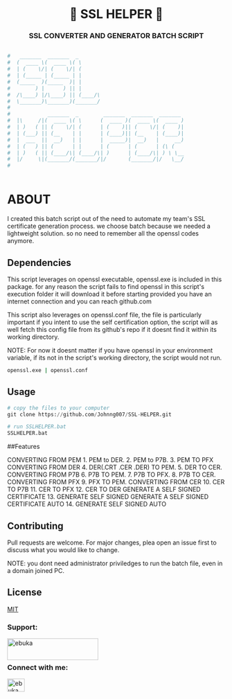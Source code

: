 <h1 align="center">📝 SSL HELPER 📝</h1>
<h3 align="center">SSL CONVERTER AND GENERATOR BATCH SCRIPT</h3>
                                               
```bash

#   _______  _______  _                                  
#  (  ____ \(  ____ \( \                                 
#  | (    \/| (    \/| (                                 
#  | (_____ | (_____ | |                                 
#  (_____  )(_____  )| |                                 
#        ) |      ) || |                                 
#  /\____) |/\____) || (____/\                           
#  \_______)\_______)(_______/                           
#                                                        
#            _______  _        _______  _______  _______ 
#  |\     /|(  ____ \( \      (  ____ )(  ____ \(  ____ )
#  | )   ( || (    \/| (      | (    )|| (    \/| (    )|
#  | (___) || (__    | |      | (____)|| (__    | (____)|
#  |  ___  ||  __)   | |      |  _____)|  __)   |     __)
#  | (   ) || (      | |      | (      | (      | (\ (   
#  | )   ( || (____/\| (____/\| )      | (____/\| ) \ \__
#  |/     \|(_______/(_______/|/       (_______/|/   \__/
#                                                 



```


# ABOUT

I created this batch script out of the need to automate my team's SSL certificate generation process.
we choose batch because we needed a lightweight solution. 
so no need to remember all the openssl codes anymore.

## Dependencies

This script leverages on openssl executable, openssl.exe is included in this package. for any reason the script fails to find openssl in this script's execution folder it will download it before starting provided you have an internet connection and you can reach github.com

This script also leverages on openssl.conf file, the file is particularly important if you intent to use the self certification option, the script will as well fetch this config file from its github's repo if it doesnt find it within its working directory.

NOTE: For now it doesnt matter if you have openssl in your environment variable, if its not in the script's working directory, the script would not run.

```bash
openssl.exe | openssl.conf
```

## Usage

```python
# copy the files to your computer
git clone https://github.com/Johnng007/SSL-HELPER.git

# run SSLHELPER.bat
SSLHELPER.bat
```


##Features

CONVERTING FROM PEM
     1. PEM to DER.
     2. PEM to P7B.
     3. PEM TO PFX
CONVERTING FROM DER
     4. DER(.CRT .CER .DER) TO PEM.
     5. DER TO CER.
CONVERTING FROM P7B
     6. P7B TO PEM.
     7. P7B TO PFX.
     8. P7B TO CER.
CONVERTING FROM PFX
     9. PFX TO PEM.
CONVERTING FROM CER
    10. CER TO P7B
    11. CER TO PFX
    12. CER TO DER
GENERATE A SELF SIGNED CERTIFICATE
    13. GENERATE SELF SIGNED
GENERATE A SELF SIGNED CERTIFICATE AUTO
    14. GENERATE SELF SIGNED AUTO

## Contributing
Pull requests are welcome. For major changes, plea open an issue first to discuss what you would like to change.

NOTE: you dont need administrator priviledges to run the batch file, even in a domain joined PC.

## License
[MIT](https://mit.com/licenses/mit/)


<h3 align="left">Support:</h3>
<p><a href="https://www.buymeacoffee.com/ebuka"> <img align="left" src="https://cdn.buymeacoffee.com/buttons/v2/default-yellow.png" height="50" width="210" alt="ebuka" /></a></p><br><br>

<h3 align="left">Connect with me:</h3>
<p align="left">
<a href="https://linkedin.com/in/ebuka john onyejegbu" target="blank"><img align="center" src="https://raw.githubusercontent.com/rahuldkjain/github-profile-readme-generator/master/src/images/icons/Social/linked-in-alt.svg" alt="ebuka john onyejegbu" height="30" width="40" /></a>
</p>


